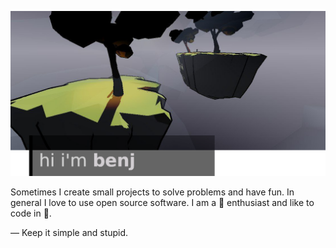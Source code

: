 ![hi-there](hi-there.png)

Sometimes I create small projects to solve problems and have fun. In general I love to use open source software.
I am a 🐧 enthusiast and like to code in 🐍. 

  — Keep it simple and stupid.
